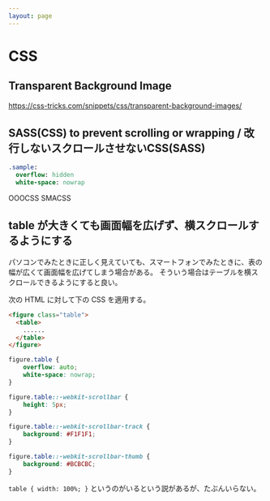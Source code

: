 ```yaml
---
layout: page
---
```


# CSS

## Transparent Background Image

https://css-tricks.com/snippets/css/transparent-background-images/

## SASS(CSS) to prevent scrolling or wrapping / 改行しないスクロールさせないCSS(SASS)

```sass
.sample:
  overflow: hidden
  white-space: nowrap
```


OOOCSS
SMACSS

## table が大きくても画面幅を広げず、横スクロールするようにする

パソコンでみたときに正しく見えていても、スマートフォンでみたときに、表の幅が広くて画面幅を広げてしまう場合がある。
そういう場合はテーブルを横スクロールできるようにすると良い。

次の HTML に対して下の CSS を適用する。

```html
<figure class="table">
  <table>
    ......
  </table>
</figure>
```

```css
figure.table {
    overflow: auto;
    white-space: nowrap;
}

figure.table::-webkit-scrollbar {
    height: 5px;
}

figure.table::-webkit-scrollbar-track {
    background: #F1F1F1;
}

figure.table::-webkit-scrollbar-thumb {
    background: #BCBCBC;
}
```

`table { width: 100%; }` というのがいるという説があるが、たぶんいらない。
